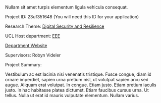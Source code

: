 Nullam sit amet turpis elementum ligula vehicula consequat.

Project ID: 23uf351648
(You will need this ID for your application)

Research Theme: [Digital Security and Resilience](../themes/digital-security-and-resilience.md)

UCL Host department: [EEE](../departments/eee.md)

[Department Website](https://www.example.com/dept5)

Supervisors: Robyn Videler

Project Summary:

Vestibulum ac est lacinia nisi venenatis tristique. Fusce congue, diam id ornare imperdiet, sapien urna pretium nisl, ut volutpat sapien arcu sed augue. Aliquam erat volutpat. In congue. Etiam justo. Etiam pretium iaculis justo. In hac habitasse platea dictumst. Etiam faucibus cursus urna. Ut tellus. Nulla ut erat id mauris vulputate elementum. Nullam varius.
